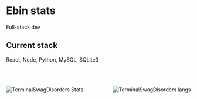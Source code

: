 # Ebin stats

Full-stack dev <br/>
## Current stack<br/>
React, Node, Python, MySQL, SQLite3 <br/>
<br/>
<br/>
<br/>

<img src="https://github-readme-stats.vercel.app/api?username=TerminalSwagDisorder&show_icons=true&count_private=true&hide_border=true&theme=cobalt"  align="left" alt="TerminalSwagDisorders Stats" />
<img src="https://github-readme-stats.vercel.app/api/top-langs/?username=TerminalSwagDisorder&hide=php&theme=cobalt" alt="TerminalSwagDisorders langs" align="right" />